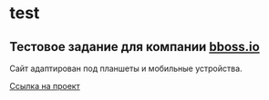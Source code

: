 # test

## Тестовое задание для компании [bboss.io](https://bboss.io/) ##

Сайт адаптирован под планшеты и мобильные устройства.

[Ссылка на проект](https://rampelstillskin.github.io/test/build)
